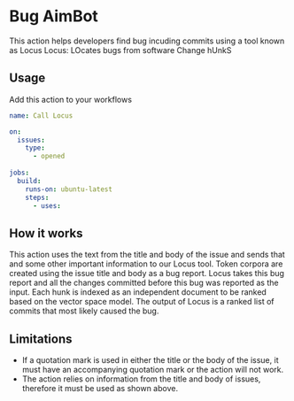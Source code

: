 # Bug AimBot

This action helps developers find bug incuding commits using a tool known as Locus
Locus: LOcates bugs from software Change hUnkS

## Usage

Add this action to your workflows

```yaml
name: Call Locus

on:
  issues:
    type:
      - opened
        
jobs:
  build:
    runs-on: ubuntu-latest
    steps:
      - uses: 
```

## How it works

This action uses the text from the title and body of the issue and sends that and some other important information to our Locus tool.
Token corpora are created using the issue title and body as a bug report. Locus takes this bug report and all the changes committed before this bug was reported as the input. Each hunk is indexed as an independent document to be ranked based on the vector space model. The output of Locus is a ranked list of commits that most likely caused the bug.

## Limitations

* If a quotation mark is used in either the title or the body of the issue, it must have an accompanying quotation mark or the action will not work.
* The action relies on information from the title and body of issues, therefore it must be used as shown above.
